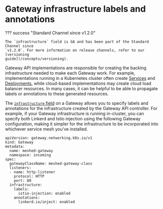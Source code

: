 # Gateway infrastructure labels and annotations

??? success "Standard Channel since v1.2.0"

    The `infrastructure` field is GA and has been part of the Standard Channel since
    `v1.2.0`. For more information on release channels, refer to our [versioning
    guide](/concepts/versioning).

Gateway API implementations are responsible for creating the backing
infrastructure needed to make each Gateway work. For example, implementations
running in a Kubernetes cluster often create [Services](service) and
[Deployments](deployment), while cloud-based implementations may create cloud
load balancer resources. In many cases, it can be helpful to be able to
propagate labels or annotations to these generated resources.


The [`infrastructure` field](infrastructure) on a Gateway allows you to specify
labels and annotations for the infrastructure created by the Gateway API controller.
For example, if your Gateway infrastructure is running in-cluster, you can specify
both Linkerd and Istio injection using the following Gateway configuration, making
it simpler for the infrastructure to be incorporated into whichever service mesh
you've installed.

```
apiVersion: gateway.networking.k8s.io/v1
kind: Gateway
metadata:
  name: meshed-gateway
  namespace: incoming
spec:
  gatewayClassName: meshed-gateway-class
  listeners:
  - name: http-listener
    protocol: HTTP
    port: 80
  infrastructure:
    labels:
      istio-injection: enabled
    annotations:
      linkerd.io/inject: enabled
```

[infrastructure]: /reference/spec/#gateway.networking.k8s.io/v1.GatewayInfrastructure
[service]: https://kubernetes.io/docs/concepts/services-networking/service/
[deployment]: https://kubernetes.io/docs/concepts/workloads/controllers/deployment/
